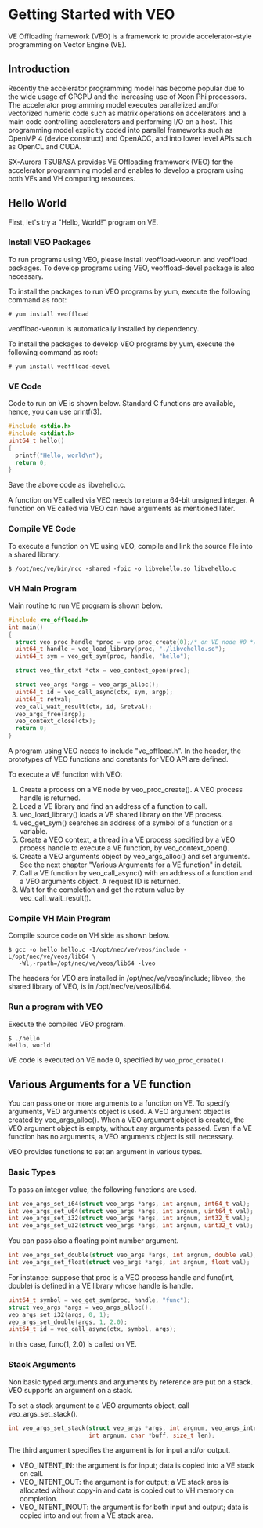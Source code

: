 # Getting Started with VEO
VE Offloading framework (VEO) is a framework to provide accelerator-style
programming on Vector Engine (VE).

## Introduction
Recently the accelerator programming model has become popular due to
the wide usage of GPGPU and the increasing use of Xeon Phi processors.
The accelerator programming model executes parallelized and/or vectorized
numeric code such as matrix operations on accelerators and a main code
controlling accelerators and performing I/O on a host.
This programming model explicitly coded into parallel frameworks such as
OpenMP 4 (device construct) and OpenACC, and into lower level APIs
such as OpenCL and CUDA.

SX-Aurora TSUBASA provides VE Offloading framework (VEO) for
the accelerator programming model and enables to develop a program
using both VEs and VH computing resources.

## Hello World
First, let's try a "Hello, World!" program on VE.

### Install VEO Packages
To run programs using VEO, please install veoffload-veorun and veoffload
packages.
To develop programs using VEO, veoffload-devel package is also necessary.

To install the packages to run VEO programs by yum, execute
the following command as root:

~~~
# yum install veoffload
~~~

veoffload-veorun is automatically installed by dependency.

To install the packages to develop VEO programs by yum, execute
the following command as root:

~~~
# yum install veoffload-devel
~~~

### VE Code
Code to run on VE is shown below. Standard C functions are available,
hence, you can use printf(3).

~~~c
#include <stdio.h>
#include <stdint.h>
uint64_t hello()
{
  printf("Hello, world\n");
  return 0;
}
~~~

Save the above code as libvehello.c.

A function on VE called via VEO needs to return a 64-bit unsigned integer.
A function on VE called via VEO can have arguments as mentioned later.

### Compile VE Code
To execute a function on VE using VEO, compile and link the source file
into a shared library.

~~~
$ /opt/nec/ve/bin/ncc -shared -fpic -o libvehello.so libvehello.c
~~~

### VH Main Program
Main routine to run VE program is shown below.

~~~c
#include <ve_offload.h>
int main()
{
  struct veo_proc_handle *proc = veo_proc_create(0);/* on VE node #0 */
  uint64_t handle = veo_load_library(proc, "./libvehello.so");
  uint64_t sym = veo_get_sym(proc, handle, "hello");

  struct veo_thr_ctxt *ctx = veo_context_open(proc);

  struct veo_args *argp = veo_args_alloc();
  uint64_t id = veo_call_async(ctx, sym, argp);
  uint64_t retval;
  veo_call_wait_result(ctx, id, &retval);
  veo_args_free(argp);
  veo_context_close(ctx);
  return 0;
}
~~~

A program using VEO needs to include "ve_offload.h".
In the header, the prototypes of VEO functions and constants for
VEO API are defined.

To execute a VE function with VEO:
1. Create a process on a VE node by veo_proc_create().
 A VEO process handle is returned.
2. Load a VE library and find an address of a function to call.
  1. veo_load_library() loads a VE shared library on the VE process.
  2. veo_get_sym() searches an address of a symbol of a function or a variable.
3. Create a VEO context, a thread in a VE process specified by a VEO process
 handle to execute a VE function, by veo_context_open().
4. Create a VEO arguments object by veo_args_alloc() and set arguments.
 See the next chapter "Various Arguments for a VE function" in detail.
5. Call a VE function by veo_call_async() with an address of a function
 and a VEO arguments object. A request ID is returned.
6. Wait for the completion and get the return value by veo_call_wait_result().

### Compile VH Main Program
Compile source code on VH side as shown below.

~~~
$ gcc -o hello hello.c -I/opt/nec/ve/veos/include -L/opt/nec/ve/veos/lib64 \
   -Wl,-rpath=/opt/nec/ve/veos/lib64 -lveo
~~~

The headers for VEO are installed in /opt/nec/ve/veos/include;
libveo, the shared library of VEO, is in /opt/nec/ve/veos/lib64.

### Run a program with VEO
Execute the compiled VEO program.

~~~
$ ./hello
Hello, world
~~~

VE code is executed on VE node 0, specified by `veo_proc_create()`.

## Various Arguments for a VE function
You can pass one or more arguments to a function on VE.
To specify arguments, VEO arguments object is used.
A VEO argument object is created by veo_args_alloc().
When a VEO argument object is created, the VEO argument object is empty,
without any arguments passed.
Even if a VE function has no arguments, a VEO arguments object is still
necessary.

VEO provides functions to set an argument in various types.

### Basic Types
To pass an integer value, the following functions are used.

~~~c
int veo_args_set_i64(struct veo_args *args, int argnum, int64_t val);
int veo_args_set_u64(struct veo_args *args, int argnum, uint64_t val);
int veo_args_set_i32(struct veo_args *args, int argnum, int32_t val);
int veo_args_set_u32(struct veo_args *args, int argnum, uint32_t val);
~~~

You can pass also a floating point number argument.

~~~c
int veo_args_set_double(struct veo_args *args, int argnum, double val);
int veo_args_set_float(struct veo_args *args, int argnum, float val);
~~~

For instance: suppose that proc is a VEO process handle and
func(int, double) is defined in a VE library whose handle is handle.

~~~c
uint64_t symbol = veo_get_sym(proc, handle, "func");
struct veo_args *args = veo_args_alloc();
veo_args_set_i32(args, 0, 1);
veo_args_set_double(args, 1, 2.0);
uint64_t id = veo_call_async(ctx, symbol, args);
~~~

In this case, func(1, 2.0) is called on VE.

### Stack Arguments
Non basic typed arguments and arguments by reference are put on a stack.
VEO supports an argument on a stack.

To set a stack argument to a VEO arguments object, call veo_args_set_stack().
~~~c
int veo_args_set_stack(struct veo_args *args, int argnum, veo_args_intent inout,
                       int argnum, char *buff, size_t len);
~~~

The third argument specifies the argument is for input and/or output.
 - VEO_INTENT_IN: the argument is for input; data is copied into a VE stack
  on call.
 - VEO_INTENT_OUT: the argument is for output; a VE stack area is allocated
  without copy-in and data is copied out to VH memory on completion.
 - VEO_INTENT_INOUT: the argument is for both input and output;
  data is copied into and out from a VE stack area.
